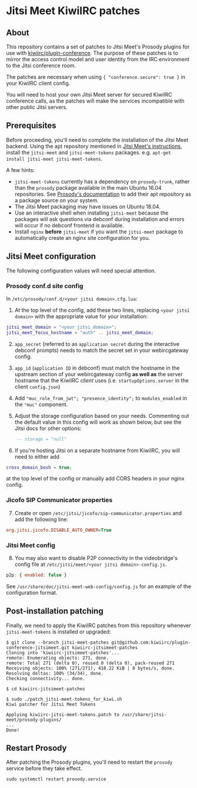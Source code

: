 # Jitsi Meet KiwiIRC patches

## About

This repository contains a set of patches to Jitsi Meet's Prosody plugins for use with [kiwiirc/plugin-conference].
The purpose of these patches is to mirror the access control model and user identity from the IRC environment to the Jitsi conference room.

The patches are necessary when using `{ "conference.secure": true }` in your KiwiIRC client config.

You will need to host your own Jitsi Meet server for secured KiwiIRC conference calls, as the patches will make the services incompatible with other public Jitsi servers.

## Prerequisites

Before proceeding, you'll need to complete the installation of the Jitsi Meet backend. Using the apt repository mentioned in [Jitsi Meet's instructions], install the `jitsi-meet` and `jitsi-meet-tokens` packages. e.g. `apt-get install jitsi-meet jitsi-meet-tokens`.

A few hints:

- `jitsi-meet-tokens` currently has a dependency on `prosody-trunk`, rather than the `prosody` package available in the main Ubuntu 16.04 repositories. See [Prosody's documentation] to add their apt repository as a package source on your system.
- The Jitsi Meet packaging may have issues on Ubuntu 18.04.
- Use an interactive shell when installing `jitsi-meet` because the packages will ask questions via debconf during installation and errors will occur if no debconf frontend is available.
- Install `nginx` **before** `jitsi-meet` if you want the `jitsi-meet` package to automatically create an nginx site configuration for you.

## Jitsi Meet configuration

The following configuration values will need special attention.

### Prosody conf.d site config

In `/etc/prosody/conf.d/<your jitsi domain>.cfg.lua`:

1. At the top level of the config, add these two lines, replacing `<your jitsi domain>` with the appropriate value for your installation:

```lua
jitsi_meet_domain = "<your jitsi domain>";
jitsi_meet_focus_hostname = "auth" .. jitsi_meet_domain;
```

2. `app_secret` (referred to as `application secret` during the interactive debconf prompts) needs to match the secret set in your webircgateway config.

3. `app_id` (`application ID` in debconf) must match the hostname in the upstream section of your webircgateway config **as well as** the server hostname that the KiwiIRC *client* uses (i.e. `startupOptions.server` in the client `config.json`)

4. Add `"muc_role_from_jwt"; "presence_identity";` to `modules_enabled` in the `"muc"` component.

5. Adjust the storage configuration based on your needs. Commenting out the default value in this config will work as shown below, but see the Jitsi docs for other options:

```lua
    -- storage = "null"
```

6. If you're hosting Jitsi on a separate hostname from KiwiIRC, you will need to either add

```lua
cross_domain_bosh = true;
```

at the top level of the config or manually add CORS headers in your nginx config.

### Jicofo SIP Communicator properties

7. Create or open `/etc/jitsi/jicofo/sip-communicator.properties` and add the following line:

```ini
org.jitsi.jicofo.DISABLE_AUTO_OWNER=True
```

### Jitsi Meet config

8. You may also want to disable P2P connectivity in the videobridge's config file at `/etc/jitsi/meet/<your jitsi domain>-config.js`.

```js
p2p: { enabled: false }
```

See `/usr/share/doc/jitsi-meet-web-config/config.js` for an example of the configuration format.

## Post-installation patching

Finally, we need to apply the KiwiIRC patches from this repository whenever `jitsi-meet-tokens` is installed or upgraded:

```console
$ git clone --branch jitsi-meet-patches git@github.com:kiwiirc/plugin-conference-jitsimeet.git kiwiirc-jitsimeet-patches
Cloning into 'kiwiirc-jitsimeet-patches'...
remote: Enumerating objects: 271, done.
remote: Total 271 (delta 0), reused 0 (delta 0), pack-reused 271
Receiving objects: 100% (271/271), 418.22 KiB | 0 bytes/s, done.
Resolving deltas: 100% (34/34), done.
Checking connectivity... done.

$ cd kiwiirc-jitsimeet-patches

$ sudo ./patch_jitsi-meet-tokens_for_kiwi.sh
Kiwi patcher for Jitsi Meet Tokens

Applying kiwiirc-jitsi-meet-tokens.patch to /usr/share/jitsi-meet/prosody-plugins/
...
Done!
```

## Restart Prosody

After patching the Prosody plugins, you'll need to restart the `prosody` service before they take effect.

```console
sudo systemctl restart prosody.service
```

[kiwiirc/plugin-conference]: https://github.com/kiwiirc/plugin-conference
[Jitsi Meet's instructions]: https://github.com/jitsi/jitsi-meet/blob/master/doc/quick-install.md
[Prosody's documentation]: https://prosody.im/download/package_repository

